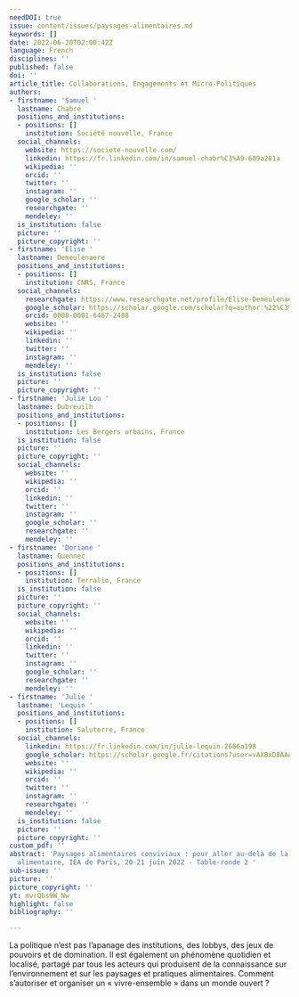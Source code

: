 ```yaml
---
needDOI: true
issue: content/issues/paysages-alimentaires.md
keywords: []
date: 2022-06-20T02:00:42Z
language: French
disciplines: ''
published: false
doi: ''
article_title: Collaborations, Engagements et Micro-Politiques
authors:
- firstname: 'Samuel '
  lastname: Chabré
  positions_and_institutions:
  - positions: []
    institution: Société nouvelle, France
  social_channels:
    website: https://societe-nouvelle.com/
    linkedin: https://fr.linkedin.com/in/samuel-chabr%C3%A9-609a281a
    wikipedia: ''
    orcid: ''
    twitter: ''
    instagram: ''
    google_scholar: ''
    researchgate: ''
    mendeley: ''
  is_institution: false
  picture: ''
  picture_copyright: ''
- firstname: 'Elise '
  lastname: Demeulenaere
  positions_and_institutions:
  - positions: []
    institution: CNRS, France
  social_channels:
    researchgate: https://www.researchgate.net/profile/Elise-Demeulenaere-2
    google_scholar: https://scholar.google.com/scholar?q=author:%22%C3%89lise+Demeulenaere%22
    orcid: 0000-0001-6467-2488
    website: ''
    wikipedia: ''
    linkedin: ''
    twitter: ''
    instagram: ''
    mendeley: ''
  is_institution: false
  picture: ''
  picture_copyright: ''
- firstname: 'Julie Lou '
  lastname: Dubreuilh
  positions_and_institutions:
  - positions: []
    institution: Les Bergers urbains, France
  is_institution: false
  picture: ''
  picture_copyright: ''
  social_channels:
    website: ''
    wikipedia: ''
    orcid: ''
    linkedin: ''
    twitter: ''
    instagram: ''
    google_scholar: ''
    researchgate: ''
    mendeley: ''
- firstname: 'Doriane '
  lastname: Guennec
  positions_and_institutions:
  - positions: []
    institution: Terralim, France
  is_institution: false
  picture: ''
  picture_copyright: ''
  social_channels:
    website: ''
    wikipedia: ''
    orcid: ''
    linkedin: ''
    twitter: ''
    instagram: ''
    google_scholar: ''
    researchgate: ''
    mendeley: ''
- firstname: 'Julie '
  lastname: 'Lequin '
  positions_and_institutions:
  - positions: []
    institution: Saluterre, France
  social_channels:
    linkedin: https://fr.linkedin.com/in/julie-lequin-2666a198
    google_scholar: https://scholar.google.fr/citations?user=vAXBxD8AAAAJ&hl=fr
    website: ''
    wikipedia: ''
    orcid: ''
    twitter: ''
    instagram: ''
    researchgate: ''
    mendeley: ''
  is_institution: false
  picture: ''
  picture_copyright: ''
custom_pdf: ''
abstract: 'Paysages alimentaires conviviaux : pour aller au-delà de la durabilité
  alimentaire, IEA de Paris, 20-21 juin 2022 - Table-ronde 2 '
sub-issue: ''
picture: ''
picture_copyright: ''
yt: mvrQbs9W_Nw
highlight: false
bibliography: ''

---
```

La politique n’est pas l’apanage des institutions, des lobbys, des jeux de pouvoirs et de domination. Il est également un phénomène quotidien et localisé, partagé par tous les acteurs qui produisent de la connaissance sur l’environnement et sur les paysages et pratiques alimentaires. Comment s’autoriser et organiser un « vivre-ensemble » dans un monde ouvert ?

<Youtube yt="mvrQbs9W_Nw" caption ="Collaborations, engagements et micro-politiques"></Youtube>